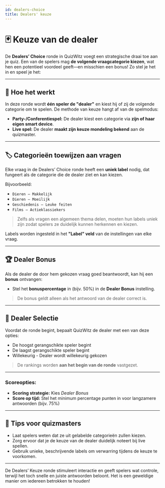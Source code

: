 ```yaml
---
id: dealers-choice
title: Dealers' keuze
---
```


# 🃏 Keuze van de dealer

De **Dealers’ Choice** ronde in QuizWitz voegt een strategische draai toe aan je quiz.
Een van de spelers mag **de volgende vraagcategorie kiezen**, wat hen een potentieel voordeel geeft—en misschien een bonus! Zo stel je het in en speel je het:

---

## 🔧 Hoe het werkt

In deze ronde wordt **één speler de "dealer"** en kiest hij of zij de volgende categorie om te spelen. De methode van keuze hangt af van de spelmodus:

- **Party-/Conferentiespel:** De dealer kiest een categorie via **zijn of haar eigen smart device**.
- **Live spel:** De dealer **maakt zijn keuze mondeling bekend** aan de quizmaster.

---

## 🏷️ Categorieën toewijzen aan vragen

Elke vraag in de Dealers’ Choice ronde heeft een **uniek label** nodig, dat fungeert als de categorie die de dealer ziet en kan kiezen.

Bijvoorbeeld:

- `Dieren – Makkelijk`
- `Dieren – Moeilijk`
- `Geschiedenis – Leuke feiten`
- `Films – Actieklassiekers`

> Zelfs als vragen een algemeen thema delen, moeten hun labels uniek zijn zodat spelers ze duidelijk kunnen herkennen en kiezen.

Labels worden ingesteld in het **"Label" veld** van de instellingen van elke vraag.

---

## 🏆 Dealer Bonus

Als de dealer de door hem gekozen vraag goed beantwoordt, kan hij een **bonus** ontvangen:

- Stel het **bonuspercentage** in (bijv. 50%) in de **Dealer Bonus** instelling.

> De bonus geldt alleen als het antwoord van de dealer correct is.

---

## 👑 Dealer Selectie

Voordat de ronde begint, bepaalt QuizWitz de dealer met een van deze opties:

- De hoogst gerangschikte speler begint
- De laagst gerangschikte speler begint
- Willekeurig - Dealer wordt willekeurig gekozen

> De rankings worden **aan het begin van de ronde** vastgezet.

---

### Scoreopties:

- **Scoring strategie:** Kies _Dealer Bonus_
- **Score op tijd:** Stel het minimum percentage punten in voor langzamere antwoorden (bijv. 75%)

---

## 📝 Tips voor quizmasters

- Laat spelers weten dat ze uit gelabelde categorieën zullen kiezen.
- Zorg ervoor dat je de keuze van de dealer duidelijk noteert bij live spellen.
- Gebruik unieke, beschrijvende labels om verwarring tijdens de keuze te voorkomen.

---

De Dealers’ Keuze ronde stimuleert interactie en geeft spelers wat controle, terwijl het toch snelle en juiste antwoorden beloont. Het is een geweldige manier om iedereen betrokken te houden!

